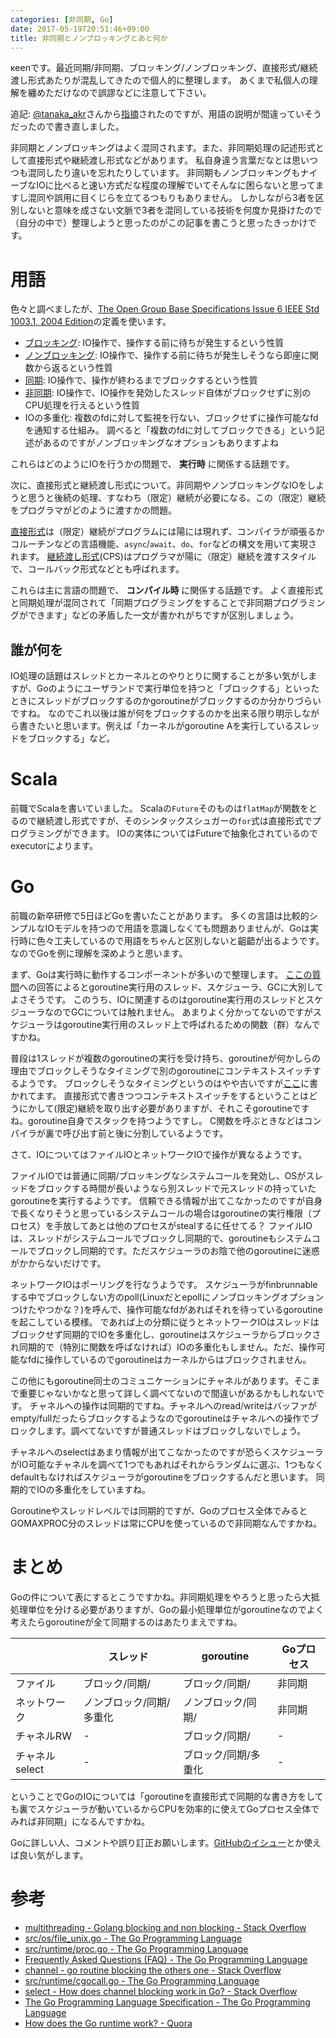 ```yaml
---
categories: [非同期, Go]
date: 2017-05-19T20:51:46+09:00
title: 非同期とノンブロッキングとあと何か
---
```

κeenです。最近同期/非同期、ブロッキング/ノンブロッキング、直接形式/継続渡し形式あたりが混乱してきたので個人的に整理します。
あくまで私個人の理解を纏めただけなので誤謬などに注意して下さい。

追記: [@tanaka_akr](https://twitter.com/tanaka_akr)さんから[指摘](https://twitter.com/tanaka_akr/status/865722507281580032)されたのですが、用語の説明が間違っていそうだったので書き直しました。

<!--more-->

非同期とノンブロッキングはよく混同されます。また、非同期処理の記述形式として直接形式や継続渡し形式などがあります。
私自身違う言葉だなとは思いつつも混同したり違いを忘れたりしています。
非同期もノンブロッキングもナイーブなIOに比べると速い方式だな程度の理解でいてそんなに困らないと思ってますし混同や誤用に目くじらを立てるつもりもありません。
しかしながら3者を区別しないと意味を成さない文脈で3者を混同している技術を何度か見掛けたので（自分の中で）整理しようと思ったのがこの記事を書こうと思ったきっかけです。

# 用語


色々と調べましたが、[The Open Group Base Specifications Issue 6 IEEE Std 1003.1, 2004 Edition](http://pubs.opengroup.org/onlinepubs/009695399/basedefs/xbd_chap03.html)の定義を使います。

* [ブロッキング](http://pubs.opengroup.org/onlinepubs/009695399/basedefs/xbd_chap03.html#tag_03_77):
  IO操作で、操作する前に待ちが発生するという性質
* [ノンブロッキング](http://pubs.opengroup.org/onlinepubs/009695399/basedefs/xbd_chap03.html#tag_03_240):
  IO操作で、操作する前に待ちが発生しそうなら即座に関数から返るという性質
* [同期](http://pubs.opengroup.org/onlinepubs/009695399/basedefs/xbd_chap03.html#tag_03_378):
  IO操作で、操作が終わるまでブロックするという性質
* [非同期](http://pubs.opengroup.org/onlinepubs/009695399/basedefs/xbd_chap03.html#tag_03_29):
  IO操作で、IO操作を発効したスレッド自体がブロックせずに別のCPU処理を行えるという性質
* IOの多重化: 複数のfdに対して監視を行ない、ブロックせずに操作可能なfdを通知する仕組み。
   調べると「複数のfdに対してブロックできる」という記述があるのですがノンブロッキングなオプションもありますよね

これらはどのようにIOを行うかの問題で、 **実行時** に関係する話題です。

次に、直接形式と継続渡し形式について。非同期やノンブロッキングなIOをしようと思うと後続の処理、すなわち（限定）継続が必要になる。この（限定）継続をプログラマがどのように渡すかの問題。

[直接形式](https://en.wikipedia.org/wiki/Direct_style)は（限定）継続がプログラムには陽には現れず、コンパイラが頑張るかコルーチンなどの言語機能、`async`/`await`、`do`、`for`などの構文を用いて実現されます。
[継続渡し形式](https://en.wikipedia.org/wiki/Continuation-passing_style)(CPS)はプログラマが陽に（限定）継続を渡すスタイルで、コールバック形式などとも呼ばれます。

これらは主に言語の問題で、 **コンパイル時** に関係する話題です。
よく直接形式と同期処理が混同されて「同期プログラミングをすることで非同期プログラミングができます」などの矛盾した一文が書かれがちですが区別しましょう。

## 誰が何を
IO処理の話題はスレッドとカーネルとのやりとりに関することが多い気がしますが、Goのようにユーザランドで実行単位を持つと「ブロックする」といったときにスレッドがブロックするのかgoroutineがブロックするのか分かりづらいですね。
なのでこれ以後は誰が何をブロックするのかを出来る限り明示しながら書きたいと思います。例えば「カーネルがgoroutine Aを実行しているスレッドをブロックする」など。

# Scala
前職でScalaを書いていました。
Scalaの`Future`そのものは`flatMap`が関数をとるので継続渡し形式ですが、そのシンタックスシュガーの`for`式は直接形式でプログラミングができます。
IOの実体についてはFutureで抽象化されているのでexecutorによります。

# Go
前職の新卒研修で5日ほどGoを書いたことがあります。
多くの言語は比較的シンプルなIOモデルを持つので用語を意識しなくても問題ありませんが、Goは実行時に色々工夫しているので用語をちゃんと区別しないと齟齬が出るようです。
なのでGoを例に理解を深めようと思います。

まず、Goは実行時に動作するコンポーネントが多いので整理します。
[ここの質問](https://www.quora.com/How-does-the-Go-runtime-work)への回答によるとgoroutine実行用のスレッド、スケジューラ、GCに大別してよさそうです。
このうち、IOに関連するのはgoroutine実行用のスレッドとスケジューラなのでGCについては触れません。
あまりよく分かってないのですがスケジューラはgoroutine実行用のスレッド上で呼ばれるための関数（群）なんですかね。

普段は1スレッドが複数のgoroutineの実行を受け持ち、goroutineが何かしらの理由でブロックしそうなタイミングで別のgoroutineにコンテキストスイッチするようです。
ブロックしそうなタイミングというのはやや古いですが[ここ](http://stackoverflow.com/questions/17953269/go-routine-blocking-the-others-one)に書かれてます。
直接形式で書きつつコンテキストスイッチをするということはどうにかして(限定)継続を取り出す必要がありますが、それこそgoroutineですね。goroutine自身でスタックを持つようですし。
C関数を呼ぶときなどはコンパイラが裏で呼び出す前と後に分割しているようです。

さて、IOについてはファイルIOとネットワークIOで操作が異なるようです。

ファイルIOでは普通に同期/ブロッキングなシステムコールを発効し、OSがスレッドをブロックする時間が長いようなら別スレッドで元スレッドの持っていたgoroutineを実行するようです。
信頼できる情報が出てこなかったのですが自身で長くなりそうと思っているシステムコールの場合はgoroutineの実行権限（プロセス）を手放してあとは他のプロセスがstealするに任せてる？
ファイルIOは、スレッドがシステムコールでブロックし同期的で、goroutineもシステムコールでブロックし同期的です。ただスケジューラのお陰で他のgoroutineに迷惑がかからないだけです。

ネットワークIOはポーリングを行なうようです。
スケジューラがfinbrunnableする中でブロックしない方のpoll(Linuxだとepollにノンブロッキングオプションつけたやつかな？)を呼んで、操作可能なfdがあればそれを待っているgoroutineを起こしている模様。
であれば上の分類に従うとネットワークIOはスレッドはブロックせず同期的でIOを多重化し、goroutineはスケジューラからブロックされ同期的で（特別に関数を呼ばなければ）IOの多重化もしません。ただ、操作可能なfdに操作しているのでgoroutineはカーネルからはブロックされません。

この他にもgoroutine同士のコミュニケーションにチャネルがあります。そこまで重要じゃないかなと思って詳しく調べてないので間違いがあるかもしれないです。
チャネルへの操作は同期的ですね。チャネルへのread/writeはバッファがempty/fullだったらブロックするようなのでgoroutineはチャネルへの操作でブロックします。調べてないですが普通スレッドはブロックしないでしょう。

チャネルへのselectはあまり情報が出てこなかったのですが恐らくスケジューラがIO可能なチャネルを調べて1つでもあればそれからランダムに選ぶ、1つもなくdefaultもなければスケジューラがgoroutineをブロックするんだと思います。
同期的でIOの多重化をしていますね。

Goroutineやスレッドレベルでは同期的ですが、Goのプロセス全体でみるとGOMAXPROC分のスレッドは常にCPUを使っているので非同期なんですかね。

# まとめ
Goの件について表にするとこうですかね。非同期処理をやろうと思ったら大抵処理単位を分ける必要がありますが、Goの最小処理単位がgoroutineなのでよく考えたらgoroutineが全て同期するのはあたりまえですね。

|               | スレッド                | goroutine            | Goプロセス |
|---------------|-------------------------|---------------------|-----------|
| ファイル       | ブロック/同期/          | ブロック/同期/       | 非同期     |
| ネットワーク   | ノンブロック/同期/多重化 | ノンブロック/同期/   | 非同期     |
| チャネルRW     | -                      | ブロック/同期/       | -          |
| チャネルselect | -                      | ブロック/同期/多重化  | -          |

ということでGoのIOについては「goroutineを直接形式で同期的な書き方をしても裏でスケジューラが動いているからCPUを効率的に使えてGoプロセス全体でみれば非同期」になるんですかね。

Goに詳しい人、コメントや誤り訂正お願いします。[GitHubのイシュー](https://github.com/KeenS/KeenS.github.io/issues)とか使えば良い気がします。


# 参考

* [multithreading - Golang blocking and non blocking - Stack Overflow](http://stackoverflow.com/questions/36112445/golang-blocking-and-non-blocking)
* [src/os/file_unix.go - The Go Programming Language](https://golang.org/src/os/file_unix.go?s=#L224)
* [src/runtime/proc.go - The Go Programming Language](https://golang.org/src/runtime/proc.go?s=#L1795)
* [Frequently Asked Questions (FAQ) - The Go Programming Language](https://golang.org/doc/faq#goroutines)
* [channel - go routine blocking the others one - Stack Overflow](http://stackoverflow.com/questions/17953269/go-routine-blocking-the-others-one)
* [src/runtime/cgocall.go - The Go Programming Language](https://golang.org/src/runtime/cgocall.go)
* [select - How does channel blocking work in Go? - Stack Overflow](http://stackoverflow.com/questions/32538438/how-does-channel-blocking-work-in-go)
* [The Go Programming Language Specification - The Go Programming Language](https://golang.org/ref/spec#Select_statements)
* [How does the Go runtime work? - Quora](https://www.quora.com/How-does-the-Go-runtime-work)
